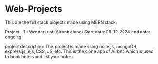 # Web-Projects
This are the full stack projects made using MERN stack.

Project - 1 : WanderLust (Airbnb clone)
Start date: 28-12-2024
end date: ongoing

project description: 
This project is made using node.js, mongoDB, express.js, ejs, CSS, JS, etc. This is the clone app of Airbnb which is used to book hotels and list your hotels.